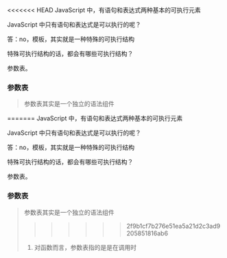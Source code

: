 <<<<<<< HEAD
JavaScript 中，有语句和表达式两种基本的可执行元素

JavaScript 中只有语句和表达式是可以执行的呢？

答：no，模板，其实就是一种特殊的可执行结构

特殊可执行结构的话，都会有哪些可执行结构？

参数表。

### 参数表

> 参数表其实是一个独立的语法组件
>
=======
JavaScript 中，有语句和表达式两种基本的可执行元素

JavaScript 中只有语句和表达式是可以执行的呢？

答：no，模板，其实就是一种特殊的可执行结构

特殊可执行结构的话，都会有哪些可执行结构？

参数表。

### 参数表

> 参数表其实是一个独立的语法组件
>
>>>>>>> 2f9b1cf7b276e51ea5a21d2c3ad9205851816ab6
> 1. 对函数而言，参数表指的是是在调用时